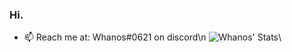 ### Hi.

- 📫 Reach me at: Whanos#0621 on discord\n
![Whanos' Stats](https://github-readme-stats.vercel.app/api?username=whanos&show_icons=true&theme=synthwave)\
